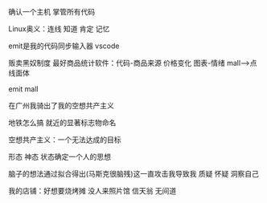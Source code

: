 确认一个主机 掌管所有代码

Linux奥义：连线 知道 肯定 记忆 

emit是我的代码同步输入器 vscode

贩卖黑奴制度 最好商品统计软件：代码-商品来源 价格变化 图表-情绪  mall-->点线面体

emit mall

在广州我骑出了我的空想共产主义

地铁怎么搞 就近的显著标志物命名

空想共产主义：一个无法达成的目标

形态 神态 状态确定一个人的思想

脑子的想法通过拟合得出(马斯克很脑残)这一直攻击我导致我 质疑 怀疑 洞察自己

我的店铺：好想要烧烤摊 没人来照片馆 信天翁 无间道 